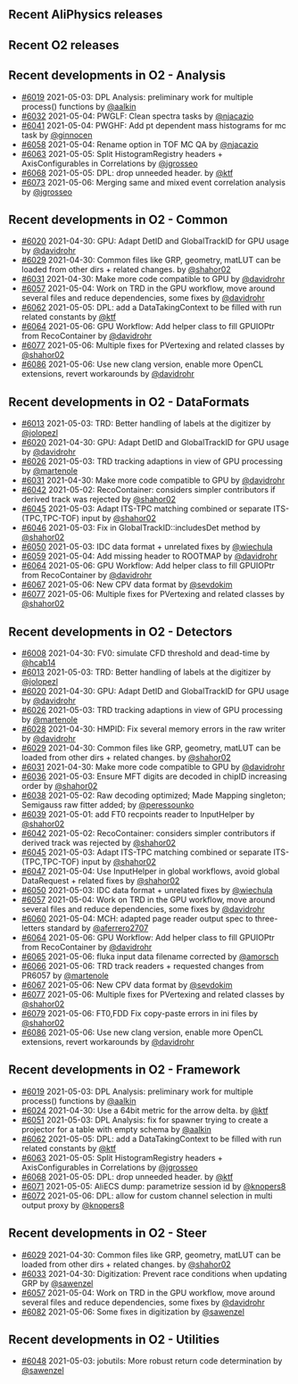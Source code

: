 ## Recent AliPhysics releases
## Recent O2 releases
## Recent developments in O2 - Analysis
- [\#6019](https://github.com/AliceO2Group/AliceO2/pull/6019) 2021-05-03: DPL Analysis: preliminary work for multiple process() functions by [@aalkin](https://github.com/aalkin)
- [\#6032](https://github.com/AliceO2Group/AliceO2/pull/6032) 2021-05-04: PWGLF: Clean spectra tasks by [@njacazio](https://github.com/njacazio)
- [\#6041](https://github.com/AliceO2Group/AliceO2/pull/6041) 2021-05-04: PWGHF: Add pt dependent mass histograms for mc task by [@ginnocen](https://github.com/ginnocen)
- [\#6058](https://github.com/AliceO2Group/AliceO2/pull/6058) 2021-05-04: Rename option in TOF MC QA by [@njacazio](https://github.com/njacazio)
- [\#6063](https://github.com/AliceO2Group/AliceO2/pull/6063) 2021-05-05: Split HistogramRegistry headers + AxisConfigurables in Correlations  by [@jgrosseo](https://github.com/jgrosseo)
- [\#6068](https://github.com/AliceO2Group/AliceO2/pull/6068) 2021-05-05: DPL: drop unneeded header. by [@ktf](https://github.com/ktf)
- [\#6073](https://github.com/AliceO2Group/AliceO2/pull/6073) 2021-05-06: Merging same and mixed event correlation analysis by [@jgrosseo](https://github.com/jgrosseo)
## Recent developments in O2 - Common
- [\#6020](https://github.com/AliceO2Group/AliceO2/pull/6020) 2021-04-30: GPU: Adapt DetID and GlobalTrackID for GPU usage by [@davidrohr](https://github.com/davidrohr)
- [\#6029](https://github.com/AliceO2Group/AliceO2/pull/6029) 2021-04-30: Common files like GRP, geometry, matLUT can be loaded from other dirs + related changes. by [@shahor02](https://github.com/shahor02)
- [\#6031](https://github.com/AliceO2Group/AliceO2/pull/6031) 2021-04-30: Make more code compatible to GPU by [@davidrohr](https://github.com/davidrohr)
- [\#6057](https://github.com/AliceO2Group/AliceO2/pull/6057) 2021-05-04: Work on TRD in the GPU workflow, move around several files and reduce dependencies, some fixes by [@davidrohr](https://github.com/davidrohr)
- [\#6062](https://github.com/AliceO2Group/AliceO2/pull/6062) 2021-05-05: DPL: add a DataTakingContext to be filled with run related constants by [@ktf](https://github.com/ktf)
- [\#6064](https://github.com/AliceO2Group/AliceO2/pull/6064) 2021-05-06: GPU Workflow: Add helper class to fill GPUIOPtr from RecoContainer by [@davidrohr](https://github.com/davidrohr)
- [\#6077](https://github.com/AliceO2Group/AliceO2/pull/6077) 2021-05-06: Multiple fixes for PVertexing and related classes by [@shahor02](https://github.com/shahor02)
- [\#6086](https://github.com/AliceO2Group/AliceO2/pull/6086) 2021-05-06: Use new clang version, enable more OpenCL extensions, revert workarounds by [@davidrohr](https://github.com/davidrohr)
## Recent developments in O2 - DataFormats
- [\#6013](https://github.com/AliceO2Group/AliceO2/pull/6013) 2021-05-03: TRD: Better handling of labels at the digitizer by [@jolopezl](https://github.com/jolopezl)
- [\#6020](https://github.com/AliceO2Group/AliceO2/pull/6020) 2021-04-30: GPU: Adapt DetID and GlobalTrackID for GPU usage by [@davidrohr](https://github.com/davidrohr)
- [\#6026](https://github.com/AliceO2Group/AliceO2/pull/6026) 2021-05-03: TRD tracking adaptions in view of GPU processing by [@martenole](https://github.com/martenole)
- [\#6031](https://github.com/AliceO2Group/AliceO2/pull/6031) 2021-04-30: Make more code compatible to GPU by [@davidrohr](https://github.com/davidrohr)
- [\#6042](https://github.com/AliceO2Group/AliceO2/pull/6042) 2021-05-02: RecoContainer: considers simpler contributors if derived track was rejected by [@shahor02](https://github.com/shahor02)
- [\#6045](https://github.com/AliceO2Group/AliceO2/pull/6045) 2021-05-03: Adapt ITS-TPC matching combined or separate ITS-(TPC,TPC-TOF) input by [@shahor02](https://github.com/shahor02)
- [\#6046](https://github.com/AliceO2Group/AliceO2/pull/6046) 2021-05-03: Fix in GlobalTrackID::includesDet method by [@shahor02](https://github.com/shahor02)
- [\#6050](https://github.com/AliceO2Group/AliceO2/pull/6050) 2021-05-03: IDC data format + unrelated fixes by [@wiechula](https://github.com/wiechula)
- [\#6059](https://github.com/AliceO2Group/AliceO2/pull/6059) 2021-05-04: Add missing header to ROOTMAP by [@davidrohr](https://github.com/davidrohr)
- [\#6064](https://github.com/AliceO2Group/AliceO2/pull/6064) 2021-05-06: GPU Workflow: Add helper class to fill GPUIOPtr from RecoContainer by [@davidrohr](https://github.com/davidrohr)
- [\#6067](https://github.com/AliceO2Group/AliceO2/pull/6067) 2021-05-06: New CPV data format by [@sevdokim](https://github.com/sevdokim)
- [\#6077](https://github.com/AliceO2Group/AliceO2/pull/6077) 2021-05-06: Multiple fixes for PVertexing and related classes by [@shahor02](https://github.com/shahor02)
## Recent developments in O2 - Detectors
- [\#6008](https://github.com/AliceO2Group/AliceO2/pull/6008) 2021-04-30: FV0: simulate CFD threshold and dead-time by [@hcab14](https://github.com/hcab14)
- [\#6013](https://github.com/AliceO2Group/AliceO2/pull/6013) 2021-05-03: TRD: Better handling of labels at the digitizer by [@jolopezl](https://github.com/jolopezl)
- [\#6020](https://github.com/AliceO2Group/AliceO2/pull/6020) 2021-04-30: GPU: Adapt DetID and GlobalTrackID for GPU usage by [@davidrohr](https://github.com/davidrohr)
- [\#6026](https://github.com/AliceO2Group/AliceO2/pull/6026) 2021-05-03: TRD tracking adaptions in view of GPU processing by [@martenole](https://github.com/martenole)
- [\#6028](https://github.com/AliceO2Group/AliceO2/pull/6028) 2021-04-30: HMPID: Fix several memory errors in the raw writer by [@davidrohr](https://github.com/davidrohr)
- [\#6029](https://github.com/AliceO2Group/AliceO2/pull/6029) 2021-04-30: Common files like GRP, geometry, matLUT can be loaded from other dirs + related changes. by [@shahor02](https://github.com/shahor02)
- [\#6031](https://github.com/AliceO2Group/AliceO2/pull/6031) 2021-04-30: Make more code compatible to GPU by [@davidrohr](https://github.com/davidrohr)
- [\#6036](https://github.com/AliceO2Group/AliceO2/pull/6036) 2021-05-03: Ensure MFT digits are decoded in chipID increasing order by [@shahor02](https://github.com/shahor02)
- [\#6038](https://github.com/AliceO2Group/AliceO2/pull/6038) 2021-05-02:  Raw decoding optimized; Made Mapping singleton; Semigauss raw fitter added; by [@peressounko](https://github.com/peressounko)
- [\#6039](https://github.com/AliceO2Group/AliceO2/pull/6039) 2021-05-01: add FT0 recpoints reader to InputHelper by [@shahor02](https://github.com/shahor02)
- [\#6042](https://github.com/AliceO2Group/AliceO2/pull/6042) 2021-05-02: RecoContainer: considers simpler contributors if derived track was rejected by [@shahor02](https://github.com/shahor02)
- [\#6045](https://github.com/AliceO2Group/AliceO2/pull/6045) 2021-05-03: Adapt ITS-TPC matching combined or separate ITS-(TPC,TPC-TOF) input by [@shahor02](https://github.com/shahor02)
- [\#6047](https://github.com/AliceO2Group/AliceO2/pull/6047) 2021-05-04: Use InputHelper in global workflows, avoid global DataRequest + related fixes by [@shahor02](https://github.com/shahor02)
- [\#6050](https://github.com/AliceO2Group/AliceO2/pull/6050) 2021-05-03: IDC data format + unrelated fixes by [@wiechula](https://github.com/wiechula)
- [\#6057](https://github.com/AliceO2Group/AliceO2/pull/6057) 2021-05-04: Work on TRD in the GPU workflow, move around several files and reduce dependencies, some fixes by [@davidrohr](https://github.com/davidrohr)
- [\#6060](https://github.com/AliceO2Group/AliceO2/pull/6060) 2021-05-04: MCH: adapted page reader output spec to three-letters standard by [@aferrero2707](https://github.com/aferrero2707)
- [\#6064](https://github.com/AliceO2Group/AliceO2/pull/6064) 2021-05-06: GPU Workflow: Add helper class to fill GPUIOPtr from RecoContainer by [@davidrohr](https://github.com/davidrohr)
- [\#6065](https://github.com/AliceO2Group/AliceO2/pull/6065) 2021-05-06: fluka input data filename corrected by [@amorsch](https://github.com/amorsch)
- [\#6066](https://github.com/AliceO2Group/AliceO2/pull/6066) 2021-05-06: TRD track readers + requested changes from PR6057 by [@martenole](https://github.com/martenole)
- [\#6067](https://github.com/AliceO2Group/AliceO2/pull/6067) 2021-05-06: New CPV data format by [@sevdokim](https://github.com/sevdokim)
- [\#6077](https://github.com/AliceO2Group/AliceO2/pull/6077) 2021-05-06: Multiple fixes for PVertexing and related classes by [@shahor02](https://github.com/shahor02)
- [\#6079](https://github.com/AliceO2Group/AliceO2/pull/6079) 2021-05-06: FT0,FDD Fix copy-paste errors in ini files by [@shahor02](https://github.com/shahor02)
- [\#6086](https://github.com/AliceO2Group/AliceO2/pull/6086) 2021-05-06: Use new clang version, enable more OpenCL extensions, revert workarounds by [@davidrohr](https://github.com/davidrohr)
## Recent developments in O2 - Framework
- [\#6019](https://github.com/AliceO2Group/AliceO2/pull/6019) 2021-05-03: DPL Analysis: preliminary work for multiple process() functions by [@aalkin](https://github.com/aalkin)
- [\#6024](https://github.com/AliceO2Group/AliceO2/pull/6024) 2021-04-30: Use a 64bit metric for the arrow delta. by [@ktf](https://github.com/ktf)
- [\#6051](https://github.com/AliceO2Group/AliceO2/pull/6051) 2021-05-03: DPL Analysis: fix for spawner trying to create a projector for a table with empty schema by [@aalkin](https://github.com/aalkin)
- [\#6062](https://github.com/AliceO2Group/AliceO2/pull/6062) 2021-05-05: DPL: add a DataTakingContext to be filled with run related constants by [@ktf](https://github.com/ktf)
- [\#6063](https://github.com/AliceO2Group/AliceO2/pull/6063) 2021-05-05: Split HistogramRegistry headers + AxisConfigurables in Correlations  by [@jgrosseo](https://github.com/jgrosseo)
- [\#6068](https://github.com/AliceO2Group/AliceO2/pull/6068) 2021-05-05: DPL: drop unneeded header. by [@ktf](https://github.com/ktf)
- [\#6071](https://github.com/AliceO2Group/AliceO2/pull/6071) 2021-05-05: AliECS dump: parametrize session id by [@knopers8](https://github.com/knopers8)
- [\#6072](https://github.com/AliceO2Group/AliceO2/pull/6072) 2021-05-06: DPL: allow for custom channel selection in multi output proxy by [@knopers8](https://github.com/knopers8)
## Recent developments in O2 - Steer
- [\#6029](https://github.com/AliceO2Group/AliceO2/pull/6029) 2021-04-30: Common files like GRP, geometry, matLUT can be loaded from other dirs + related changes. by [@shahor02](https://github.com/shahor02)
- [\#6033](https://github.com/AliceO2Group/AliceO2/pull/6033) 2021-04-30: Digitization: Prevent race conditions when updating GRP by [@sawenzel](https://github.com/sawenzel)
- [\#6057](https://github.com/AliceO2Group/AliceO2/pull/6057) 2021-05-04: Work on TRD in the GPU workflow, move around several files and reduce dependencies, some fixes by [@davidrohr](https://github.com/davidrohr)
- [\#6082](https://github.com/AliceO2Group/AliceO2/pull/6082) 2021-05-06: Some fixes in digitization by [@sawenzel](https://github.com/sawenzel)
## Recent developments in O2 - Utilities
- [\#6048](https://github.com/AliceO2Group/AliceO2/pull/6048) 2021-05-03: jobutils: More robust return code determination by [@sawenzel](https://github.com/sawenzel)
